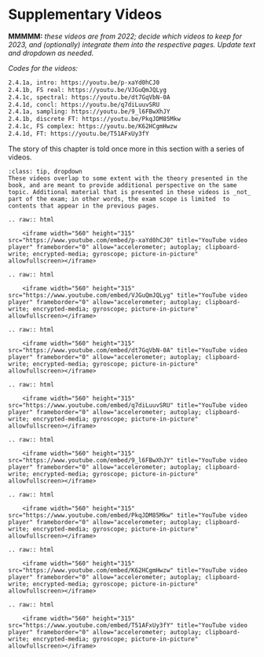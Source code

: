 # Supplementary Videos

**MMMMM:** _these videos are from 2022; decide which videos to keep for 2023, and (optionally) integrate them into the respective pages. Update text and dropdown as needed._

_Codes for the videos:_  

```bash
2.4.1a, intro: https://youtu.be/p-xaYd0hCJ0
2.4.1b, FS real: https://youtu.be/VJGuQmJQLyg
2.4.1c, spectral: https://youtu.be/dt7GqVbN-0A
2.4.1d, concl: https://youtu.be/q7diLuuvSRU
2.4.1a, sampling: https://youtu.be/9_l6FBwXhJY
2.4.1b, discrete FT: https://youtu.be/PkqJDM85Mkw
2.4.1c, FS complex: https://youtu.be/K62HCgmHwzw
2.4.1d, FT: https://youtu.be/T51AFxUy3fY
```

The story of this chapter is told once more in this section with a series of videos. 

```{admonotion} MUDE exam information 
:class: tip, dropdown
These videos overlap to some extent with the theory presented in the book, and are meant to provide additional perspective on the same topic. Additional material that is presented in these videos is _not_ part of the exam; in other words, the exam scope is limited  to contents that appear in the previous pages.
```

```{eval-rst}
.. raw:: html

    <iframe width="560" height="315" src="https://www.youtube.com/embed/p-xaYd0hCJ0" title="YouTube video player" frameborder="0" allow="accelerometer; autoplay; clipboard-write; encrypted-media; gyroscope; picture-in-picture" allowfullscreen></iframe>
```


```{eval-rst}
.. raw:: html

    <iframe width="560" height="315" src="https://www.youtube.com/embed/VJGuQmJQLyg" title="YouTube video player" frameborder="0" allow="accelerometer; autoplay; clipboard-write; encrypted-media; gyroscope; picture-in-picture" allowfullscreen></iframe>
```


```{eval-rst}
.. raw:: html

    <iframe width="560" height="315" src="https://www.youtube.com/embed/dt7GqVbN-0A" title="YouTube video player" frameborder="0" allow="accelerometer; autoplay; clipboard-write; encrypted-media; gyroscope; picture-in-picture" allowfullscreen></iframe>
```


```{eval-rst}
.. raw:: html

    <iframe width="560" height="315" src="https://www.youtube.com/embed/q7diLuuvSRU" title="YouTube video player" frameborder="0" allow="accelerometer; autoplay; clipboard-write; encrypted-media; gyroscope; picture-in-picture" allowfullscreen></iframe>
```


```{eval-rst}
.. raw:: html

    <iframe width="560" height="315" src="https://www.youtube.com/embed/9_l6FBwXhJY" title="YouTube video player" frameborder="0" allow="accelerometer; autoplay; clipboard-write; encrypted-media; gyroscope; picture-in-picture" allowfullscreen></iframe>
```


```{eval-rst}
.. raw:: html

    <iframe width="560" height="315" src="https://www.youtube.com/embed/PkqJDM85Mkw" title="YouTube video player" frameborder="0" allow="accelerometer; autoplay; clipboard-write; encrypted-media; gyroscope; picture-in-picture" allowfullscreen></iframe>
```


```{eval-rst}
.. raw:: html

    <iframe width="560" height="315" src="https://www.youtube.com/embed/K62HCgmHwzw" title="YouTube video player" frameborder="0" allow="accelerometer; autoplay; clipboard-write; encrypted-media; gyroscope; picture-in-picture" allowfullscreen></iframe>
```


```{eval-rst}
.. raw:: html

    <iframe width="560" height="315" src="https://www.youtube.com/embed/T51AFxUy3fY" title="YouTube video player" frameborder="0" allow="accelerometer; autoplay; clipboard-write; encrypted-media; gyroscope; picture-in-picture" allowfullscreen></iframe>
```

